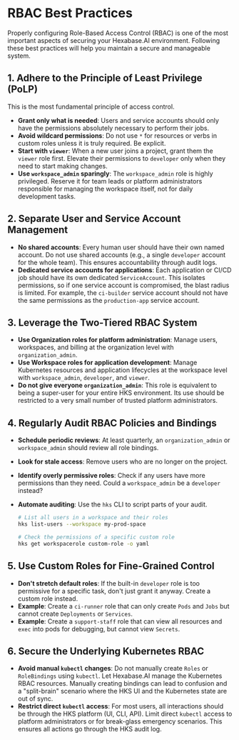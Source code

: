 # RBAC Best Practices

Properly configuring Role-Based Access Control (RBAC) is one of the most important aspects of securing your Hexabase.AI environment. Following these best practices will help you maintain a secure and manageable system.

## 1. Adhere to the Principle of Least Privilege (PoLP)

This is the most fundamental principle of access control.

- **Grant only what is needed**: Users and service accounts should only have the permissions absolutely necessary to perform their jobs.
- **Avoid wildcard permissions**: Do not use `*` for resources or verbs in custom roles unless it is truly required. Be explicit.
- **Start with `viewer`**: When a new user joins a project, grant them the `viewer` role first. Elevate their permissions to `developer` only when they need to start making changes.
- **Use `workspace_admin` sparingly**: The `workspace_admin` role is highly privileged. Reserve it for team leads or platform administrators responsible for managing the workspace itself, not for daily development tasks.

## 2. Separate User and Service Account Management

- **No shared accounts**: Every human user should have their own named account. Do not use shared accounts (e.g., a single `developer` account for the whole team). This ensures accountability through audit logs.
- **Dedicated service accounts for applications**: Each application or CI/CD job should have its own dedicated `ServiceAccount`. This isolates permissions, so if one service account is compromised, the blast radius is limited. For example, the `ci-builder` service account should not have the same permissions as the `production-app` service account.

## 3. Leverage the Two-Tiered RBAC System

- **Use Organization roles for platform administration**: Manage users, workspaces, and billing at the organization level with `organization_admin`.
- **Use Workspace roles for application development**: Manage Kubernetes resources and application lifecycles at the workspace level with `workspace_admin`, `developer`, and `viewer`.
- **Do not give everyone `organization_admin`**: This role is equivalent to being a super-user for your entire HKS environment. Its use should be restricted to a very small number of trusted platform administrators.

## 4. Regularly Audit RBAC Policies and Bindings

- **Schedule periodic reviews**: At least quarterly, an `organization_admin` or `workspace_admin` should review all role bindings.
- **Look for stale access**: Remove users who are no longer on the project.
- **Identify overly permissive roles**: Check if any users have more permissions than they need. Could a `workspace_admin` be a `developer` instead?
- **Automate auditing**: Use the `hks` CLI to script parts of your audit.

  ```bash
  # List all users in a workspace and their roles
  hks list-users --workspace my-prod-space

  # Check the permissions of a specific custom role
  hks get workspacerole custom-role -o yaml
  ```

## 5. Use Custom Roles for Fine-Grained Control

- **Don't stretch default roles**: If the built-in `developer` role is too permissive for a specific task, don't just grant it anyway. Create a custom role instead.
- **Example**: Create a `ci-runner` role that can only create `Pods` and `Jobs` but cannot create `Deployments` or `Services`.
- **Example**: Create a `support-staff` role that can view all resources and `exec` into pods for debugging, but cannot view `Secrets`.

## 6. Secure the Underlying Kubernetes RBAC

- **Avoid manual `kubectl` changes**: Do not manually create `Roles` or `RoleBindings` using `kubectl`. Let Hexabase.AI manage the Kubernetes RBAC resources. Manually creating bindings can lead to confusion and a "split-brain" scenario where the HKS UI and the Kubernetes state are out of sync.
- **Restrict direct `kubectl` access**: For most users, all interactions should be through the HKS platform (UI, CLI, API). Limit direct `kubectl` access to platform administrators or for break-glass emergency scenarios. This ensures all actions go through the HKS audit log.
